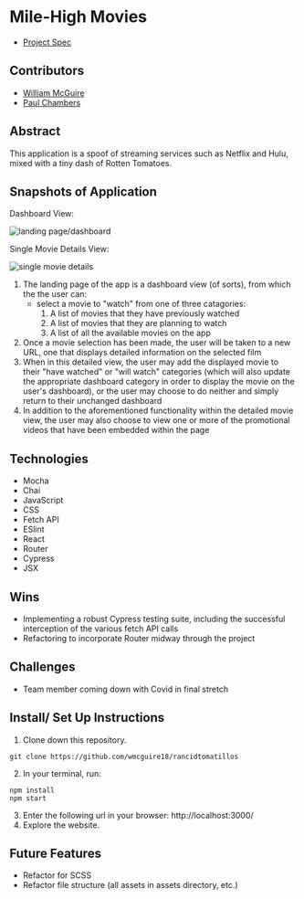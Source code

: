 # Mile-High Movies

- [Project Spec](https://frontend.turing.edu/projects/module-3/rancid-tomatillos-v3.html)

## Contributors

- [William McGuire](https://github.com/wmcguire18)
- [Paul Chambers](https://github.com/PaulTimothyChambers)

## Abstract

This application is a spoof of streaming services such as Netflix and Hulu, mixed with a tiny dash of Rotten Tomatoes.

## Snapshots of Application

Dashboard View:

![landing page/dashboard](https://imgur.com/1vWTzNx)

Single Movie Details View:

![single movie details](https://imgur.com/3rGzB6S)


1. The landing page of the app is a dashboard view (of sorts), from which the the user can:
    - select a movie to "watch" from one of three catagories:
       1) A list of movies that they have previously watched
       2) A list of movies that they are planning to watch
       3) A list of all the available movies on the app
2. Once a movie selection has been made, the user will be taken to a new URL, one that displays detailed information on the selected film
3. When in this detailed view, the user may add the displayed movie to their "have watched" or "will watch" categories (which will also update the appropriate dashboard category in order to display the movie on the user's dashboard), or the user may choose to do neither and simply return to their unchanged dashboard
4. In addition to the aforementioned functionality within the detailed movie view, the user may also choose to view one or more of the promotional videos that have been embedded within the page

## Technologies

- Mocha
- Chai
- JavaScript
- CSS
- Fetch API
- ESlint
- React
- Router
- Cypress
- JSX

## Wins

- Implementing a robust Cypress testing suite, including the successful interception of the various fetch API calls
- Refactoring to incorporate Router midway through the project

## Challenges

- Team member coming down with Covid in final stretch

## Install/ Set Up Instructions

1. Clone down this repository.
  ```
  git clone https://github.com/wmcguire18/rancidtomatillos
  ```
2. In your terminal, run:
  ```
  npm install
  npm start
  ```
3. Enter the following url in your browser: http://localhost:3000/
4. Explore the website.

## Future Features

- Refactor for SCSS
- Refactor file structure (all assets in assets directory, etc.)
